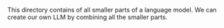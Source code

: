 This directory contains of all smaller parts of a language model. We can create our own LLM by combining all the smaller parts.
